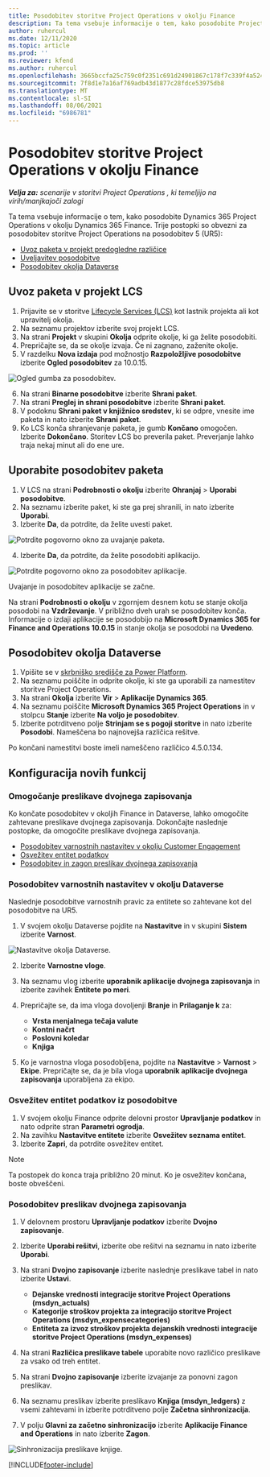 ```yaml
---
title: Posodobitev storitve Project Operations v okolju Finance
description: Ta tema vsebuje informacije o tem, kako posodobite Project Operations v okolju Dynamics 365 Finance.
author: ruhercul
ms.date: 12/11/2020
ms.topic: article
ms.prod: ''
ms.reviewer: kfend
ms.author: ruhercul
ms.openlocfilehash: 3665bccfa25c759c0f2351c691d24901867c178f7c339f4a524856842666aec5
ms.sourcegitcommit: 7f8d1e7a16af769adb43d1877c28fdce53975db8
ms.translationtype: MT
ms.contentlocale: sl-SI
ms.lasthandoff: 08/06/2021
ms.locfileid: "6986781"
---
```

# <a name="update-project-operations-in-your-finance-environment"></a>Posodobitev storitve Project Operations v okolju Finance

_**Velja za:** scenarije v storitvi Project Operations , ki temeljijo na virih/manjkajoči zalogi_


Ta tema vsebuje informacije o tem, kako posodobite Dynamics 365 Project Operations v okolju Dynamics 365 Finance. Trije postopki so obvezni za posodobitev storitve Project Operations na posodobitev 5 (UR5):

- [Uvoz paketa v projekt predogledne različice](#import)
- [Uveljavitev posodobitve](#apply)
- [Posodobitev okolja Dataverse](#update)

## <a name="import-the-package-into-your-lcs-project"></a><a name="import"></a>Uvoz paketa v projekt LCS

1. Prijavite se v storitve [Lifecycle Services (LCS)](https://lcs.dynamics.com/) kot lastnik projekta ali kot upravitelj okolja.
2. Na seznamu projektov izberite svoj projekt LCS.
3. Na strani **Projekt** v skupini **Okolja** odprite okolje, ki ga želite posodobiti.
4. Prepričajte se, da se okolje izvaja. Če ni zagnano, zaženite okolje.
5. V razdelku **Nova izdaja** pod možnostjo **Razpoložljive posodobitve** izberite **Ogled posodobitev** za 10.0.15.

![Ogled gumba za posodobitev.](media/view-update.png)

6. Na strani **Binarne posodobitve** izberite **Shrani paket**.
7. Na strani **Preglej in shrani posodobitve** izberite **Shrani paket**.
8. V podoknu **Shrani paket v knjižnico sredstev**, ki se odpre, vnesite ime paketa in nato izberite **Shrani paket**.
9. Ko LCS konča shranjevanje paketa, je gumb **Končano** omogočen. Izberite **Dokončano**. Storitev LCS bo preverila paket. Preverjanje lahko traja nekaj minut ali do ene ure.


## <a name="apply-the-package-update"></a><a name="apply"></a>Uporabite posodobitev paketa

1. V LCS na strani **Podrobnosti o okolju** izberite **Ohranjaj** > **Uporabi posodobitve**.
2. Na seznamu izberite paket, ki ste ga prej shranili, in nato izberite **Uporabi**.
3. Izberite **Da**, da potrdite, da želite uvesti paket.

![Potrdite pogovorno okno za uvajanje paketa.](media/confirm-package-deployment.png)

4. Izberite **Da**, da potrdite, da želite posodobiti aplikacijo.

![Potrdite pogovorno okno za posodobitev aplikacije.](media/confirm-application-update.png)

Uvajanje in posodobitev aplikacije se začne. 

Na strani **Podrobnosti o okolju** v zgornjem desnem kotu se stanje okolja posodobi na **Vzdrževanje**. V približno dveh urah se posodobitev konča. Informacije o izdaji aplikacije se posodobijo na **Microsoft Dynamics 365 for Finance and Operations 10.0.15** in stanje okolja se posodobi na **Uvedeno**.


## <a name="update-your-dataverse-environment"></a><a name="update"></a>Posodobitev okolja Dataverse

1. Vpišite se v [skrbniško središče za Power Platform](https://admin.powerplatform.com/).
2. Na seznamu poiščite in odprite okolje, ki ste ga uporabili za namestitev storitve Project Operations.
3. Na strani **Okolja** izberite **Vir** > **Aplikacije Dynamics 365**.
4. Na seznamu poiščite **Microsoft Dynamics 365 Project Operations** in v stolpcu **Stanje** izberite **Na voljo je posodobitev**.
5. Izberite potrditveno polje **Strinjam se s pogoji storitve** in nato izberite **Posodobi**. Nameščena bo najnovejša različica rešitve.

Po končani namestitvi boste imeli nameščeno različico 4.5.0.134.

## <a name="configure-new-features"></a>Konfiguracija novih funkcij

### <a name="enable-dual-write-mapping"></a>Omogočanje preslikave dvojnega zapisovanja

Ko končate posodobitev v okoljih Finance in Dataverse, lahko omogočite zahtevane preslikave dvojnega zapisovanja. Dokončajte naslednje postopke, da omogočite preslikave dvojnega zapisovanja.

- [Posodobitev varnostnih nastavitev v okolju Customer Engagement](#security)
- [Osvežitev entitet podatkov](#refresh)
- [Posodobitev in zagon preslikav dvojnega zapisovanja](#run)

### <a name="update-security-settings-on-the-dataverse-environment"></a><a name="security"></a>Posodobitev varnostnih nastavitev v okolju Dataverse

Naslednje posodobitve varnostnih pravic za entitete so zahtevane kot del posodobitve na UR5.

1. V svojem okolju Dataverse pojdite na **Nastavitve** in v skupini **Sistem** izberite **Varnost**.

![Nastavitve okolja Dataverse.](media/Picture21.png)

2. Izberite **Varnostne vloge**.
3. Na seznamu vlog izberite **uporabnik aplikacije dvojnega zapisovanja** in izberite zavihek **Entitete po meri**. 
4. Prepričajte se, da ima vloga dovoljenji **Branje** in **Prilaganje k** za:

      - **Vrsta menjalnega tečaja valute**
      - **Kontni načrt** 
      - **Poslovni koledar** 
      - **Knjiga**

5. Ko je varnostna vloga posodobljena, pojdite na **Nastavitve** > **Varnost** > **Ekipe**. Prepričajte se, da je bila vloga **uporabnik aplikacije dvojnega zapisovanja** uporabljena za ekipo. 

### <a name="refresh-data-entities-from-the-update"></a><a name="refresh"></a>Osvežitev entitet podatkov iz posodobitve

1. V svojem okolju Finance odprite delovni prostor **Upravljanje podatkov** in nato odprite stran **Parametri ogrodja**.
2. Na zavihku **Nastavitve entitete** izberite **Osvežitev seznama entitet**.
3. Izberite **Zapri**, da potrdite osvežitev entitet.

 > [!NOTE]
 > Ta postopek do konca traja približno 20 minut. Ko je osvežitev končana, boste obveščeni.

### <a name="update-dual-write-mappings"></a><a name="run"></a>Posodobitev preslikav dvojnega zapisovanja

1. V delovnem prostoru **Upravljanje podatkov** izberite **Dvojno zapisovanje**.
2. Izberite **Uporabi rešitvi**, izberite obe rešitvi na seznamu in nato izberite **Uporabi**.
3. Na strani **Dvojno zapisovanje** izberite naslednje preslikave tabel in nato izberite **Ustavi**.

    - **Dejanske vrednosti integracije storitve Project Operations (msdyn_actuals)**
    - **Kategorije stroškov projekta za integracijo storitve Project Operations (msdyn_expensecategories)**
    - **Entiteta za izvoz stroškov projekta dejanskih vrednosti integracije storitve Project Operations (msdyn_expenses)**

4. Na strani **Različica preslikave tabele** uporabite novo različico preslikave za vsako od treh entitet.
5. Na strani **Dvojno zapisovanje** izberite izvajanje za ponovni zagon preslikav.
6. Na seznamu preslikav izberite preslikavo **Knjiga (msdyn_ledgers)** z vsemi zahtevami in izberite potrditveno polje **Začetna sinhronizacija**. 
7. V polju **Glavni za začetno sinhronizacijo** izberite **Aplikacije Finance and Operations** in nato izberite **Zagon**.
 
 ![Sinhronizacija preslikave knjige.](media/DW6.png)
 


[!INCLUDE[footer-include](../includes/footer-banner.md)]